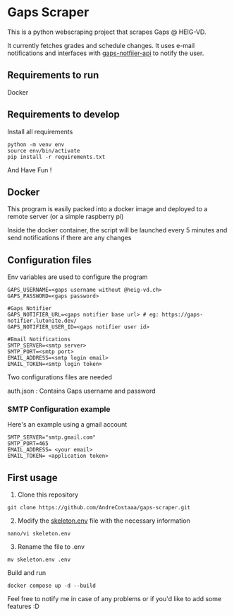 # Gaps Scraper

This is a python webscraping project that scrapes Gaps @ HEIG-VD.

It currently fetches grades and schedule changes. It uses e-mail notifications and interfaces with [gaps-notfiier-api](https://github.com/AndreCostaaa/gaps-notifier-api) to notify the user.

## Requirements to run

Docker

## Requirements to develop

Install all requirements

```
python -m venv env
source env/bin/activate
pip install -r requirements.txt
```

And Have Fun !

## Docker

This program is easily packed into a docker image and deployed to a remote server (or a simple raspberry pi)

Inside the docker container, the script will be launched every 5 minutes and send notifications if there are any changes

## Configuration files

Env variables are used to configure the program

```
GAPS_USERNAME=<gaps username without @heig-vd.ch>
GAPS_PASSWORD=<gaps password>

#Gaps Notifier
GAPS_NOTIFIER_URL=<gaps notifier base url> # eg: https://gaps-notifier.lutonite.dev/
GAPS_NOTIFIER_USER_ID=<gaps notifier user id>

#Email Notifications
SMTP_SERVER=<smtp server>
SMTP_PORT=<smtp port>
EMAIL_ADDRESS=<smtp login email>
EMAIL_TOKEN=<smtp login token>
```

Two configurations files are needed

auth.json : Contains Gaps username and password

### SMTP Configuration example

Here's an example using a gmail account

```env
SMTP_SERVER="smtp.gmail.com"
SMTP_PORT=465
EMAIL_ADDRESS= <your email>
EMAIL_TOKEN= <application token>
```

## First usage

1. Clone this repository

`git clone https://github.com/AndreCostaaa/gaps-scraper.git`

2. Modify the [skeleton.env](./skeleton.env) file with the necessary information

```
nano/vi skeleton.env
```

3. Rename the file to .env

```
mv skeleton.env .env
```

Build and run

```
docker compose up -d --build
```

Feel free to notify me in case of any problems or if you'd like to add some features :D
